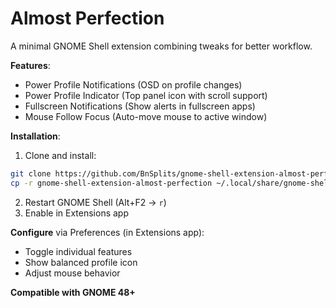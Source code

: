 # Almost Perfection

A minimal GNOME Shell extension combining tweaks for better workflow.

**Features**:

- Power Profile Notifications (OSD on profile changes)
- Power Profile Indicator (Top panel icon with scroll support)
- Fullscreen Notifications (Show alerts in fullscreen apps)
- Mouse Follow Focus (Auto-move mouse to active window)

**Installation**:

1. Clone and install:

```bash
git clone https://github.com/BnSplits/gnome-shell-extension-almost-perfection.git
cp -r gnome-shell-extension-almost-perfection ~/.local/share/gnome-shell/extensions/almost-perfection@bnsplits.github.com
```

2. Restart GNOME Shell (Alt+F2 → `r`)
3. Enable in Extensions app

**Configure** via Preferences (in Extensions app):

- Toggle individual features
- Show balanced profile icon
- Adjust mouse behavior

**Compatible with GNOME 48+**
